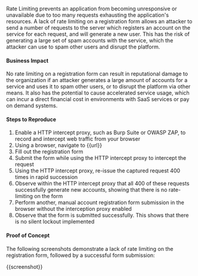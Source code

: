 Rate Limiting prevents an application from becoming unresponsive or unavailable due to too many requests exhausting the application's resources. A lack of rate limiting on a registration form allows an attacker to send a number of requests to the server which registers an account on the service for each request, and will generate a new user. This has the risk of generating a large set of spam accounts with the service, which the attacker can use to spam other users and disrupt the platform.

#### Business Impact

No rate limiting on a registration form can result in reputational damage to the organization if an attacker generates a large amount of accounts for a service and uses it to spam other users, or to disrupt the platform via other means. It also has the potential to cause accelerated service usage, which can incur a direct financial cost in environments with SaaS services or pay on demand systems.

#### Steps to Reproduce

1. Enable a HTTP intercept proxy, such as Burp Suite or OWASP ZAP, to record and intercept web traffic from your browser
1. Using a browser, navigate to {{url}}
1. Fill out the registration form
1. Submit the form while using the HTTP intercept proxy to intercept the request
1. Using the HTTP intercept proxy, re-issue the captured request 400 times in rapid succession
1. Observe within the HTTP intercept proxy that all 400 of these requests successfully generate new accounts, showing that there is no rate-limiting on the form
1. Perform another, manual account registration form submission in the browser without the interception proxy enabled
1. Observe that the form is submitted successfully. This shows that there is no silent lockout implemented

#### Proof of Concept

The following screenshots demonstrate a lack of rate limiting on the registration form, followed by a successful form submission:

{{screenshot}}
